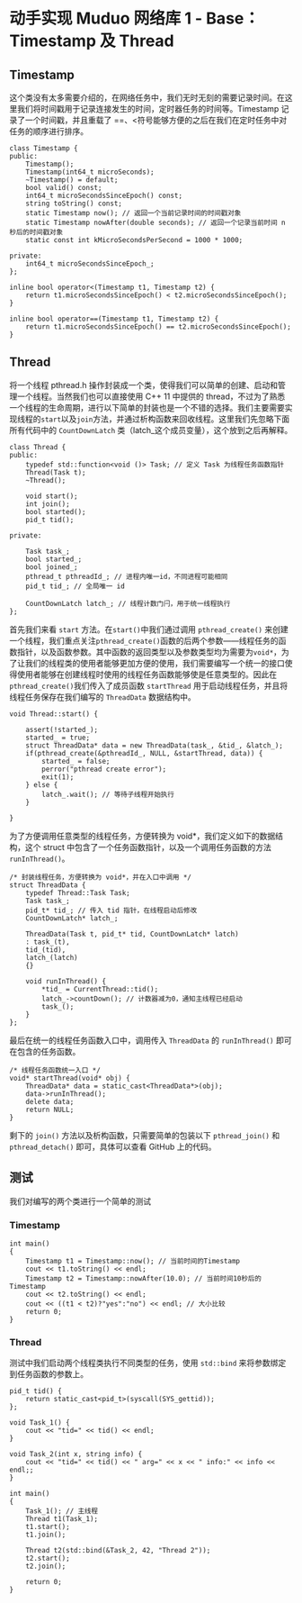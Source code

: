 # 动手实现 Muduo 网络库 1 - Base：Timestamp 及 Thread

## Timestamp
这个类没有太多需要介绍的，在网络任务中，我们无时无刻的需要记录时间。在这里我们将时间戳用于记录连接发生的时间，定时器任务的时间等。Timestamp 记录了一个时间戳，并且重载了 ==、<符号能够方便的之后在我们在定时任务中对任务的顺序进行排序。
```
class Timestamp {
public:
    Timestamp();
    Timestamp(int64_t microSeconds);
    ~Timestamp() = default;
    bool valid() const;
    int64_t microSecondsSinceEpoch() const;
    string toString() const;
    static Timestamp now(); // 返回一个当前记录时间的时间戳对象
    static Timestamp nowAfter(double seconds); // 返回一个记录当前时间 n 秒后的时间戳对象
    static const int kMicroSecondsPerSecond = 1000 * 1000;

private:
    int64_t microSecondsSinceEpoch_;
};

inline bool operator<(Timestamp t1, Timestamp t2) {
    return t1.microSecondsSinceEpoch() < t2.microSecondsSinceEpoch();
}

inline bool operator==(Timestamp t1, Timestamp t2) {
    return t1.microSecondsSinceEpoch() == t2.microSecondsSinceEpoch();
}
```

## Thread
将一个线程 pthread.h 操作封装成一个类，使得我们可以简单的创建、启动和管理一个线程。当然我们也可以直接使用 C++ 11 中提供的 thread，不过为了熟悉一个线程的生命周期，进行以下简单的封装也是一个不错的选择。我们主要需要实现线程的`start`以及`join`方法，并通过析构函数来回收线程。这里我们先忽略下面所有代码中的 `CountDownLatch` 类（latch_这个成员变量），这个放到之后再解释。
```
class Thread {
public:
    typedef std::function<void ()> Task; // 定义 Task 为线程任务函数指针
    Thread(Task t);
    ~Thread();

    void start();
    int join();
    bool started();
    pid_t tid();

private:

    Task task_;
    bool started_;
    bool joined_;
    pthread_t pthreadId_; // 进程内唯一id，不同进程可能相同
    pid_t tid_; // 全局唯一 id
    
    CountDownLatch latch_; // 线程计数门闩，用于统一线程执行
};

```


首先我们来看 `start` 方法。在`start()`中我们通过调用 `pthread_create()` 来创建一个线程，我们重点关注`pthread_create()`函数的后两个参数——线程任务的函数指针，以及函数参数。其中函数的返回类型以及参数类型均为需要为`void*`，为了让我们的线程类的使用者能够更加方便的使用，我们需要编写一个统一的接口使得使用者能够在创建线程时使用的线程任务函数能够使是任意类型的。因此在`pthread_create()`我们传入了成员函数 `startThread` 用于启动线程任务，并且将线程任务保存在我们编写的 `ThreadData` 数据结构中。
```
void Thread::start() {
    
    assert(!started_);
    started_ = true;
    struct ThreadData* data = new ThreadData(task_, &tid_, &latch_);
    if(pthread_create(&pthreadId_, NULL, &startThread, data)) {
        started_ = false;
        perror("pthread create error");
        exit(1);
    } else {
        latch_.wait(); // 等待子线程开始执行
    }

}
```

为了方便调用任意类型的线程任务，方便转换为 void*，我们定义如下的数据结构，这个 struct 中包含了一个任务函数指针，以及一个调用任务函数的方法`runInThread()`。
```
/* 封装线程任务，方便转换为 void*，并在入口中调用 */
struct ThreadData {
    typedef Thread::Task Task;
    Task task_;
    pid_t* tid_; // 传入 tid 指针，在线程启动后修改
    CountDownLatch* latch_;

    ThreadData(Task t, pid_t* tid, CountDownLatch* latch)
    : task_(t),
    tid_(tid),
    latch_(latch)
    {}
    
    void runInThread() {
        *tid_ = CurrentThread::tid();
        latch_->countDown(); // 计数器减为0，通知主线程已经启动
        task_();
    }
};
```

最后在统一的线程任务函数入口中，调用传入 `ThreadData` 的 `runInThread()` 即可在包含的任务函数。
```
/* 线程任务函数统一入口 */
void* startThread(void* obj) {
    ThreadData* data = static_cast<ThreadData*>(obj);
    data->runInThread();
    delete data;
    return NULL;
}
```

剩下的 `join()` 方法以及析构函数，只需要简单的包装以下 `pthread_join()` 和 `pthread_detach()` 即可，具体可以查看 GitHub 上的代码。

## 测试
我们对编写的两个类进行一个简单的测试
### Timestamp
```
int main()
{
    Timestamp t1 = Timestamp::now(); // 当前时间的Timestamp
    cout << t1.toString() << endl;
    Timestamp t2 = Timestamp::nowAfter(10.0); // 当前时间10秒后的Timestamp
    cout << t2.toString() << endl;
    cout << ((t1 < t2)?"yes":"no") << endl; // 大小比较
    return 0;
}
```
### Thread
测试中我们启动两个线程类执行不同类型的任务，使用 `std::bind` 来将参数绑定到任务函数的参数上。
```
pid_t tid() {
    return static_cast<pid_t>(syscall(SYS_gettid));
};

void Task_1() {
    cout << "tid=" << tid() << endl;
}

void Task_2(int x, string info) {
    cout << "tid=" << tid() << " arg=" << x << " info:" << info << endl;;
}

int main()
{
    Task_1(); // 主线程
    Thread t1(Task_1);
    t1.start();
    t1.join();

    Thread t2(std::bind(&Task_2, 42, "Thread 2"));
    t2.start();
    t2.join();

    return 0;
}
```